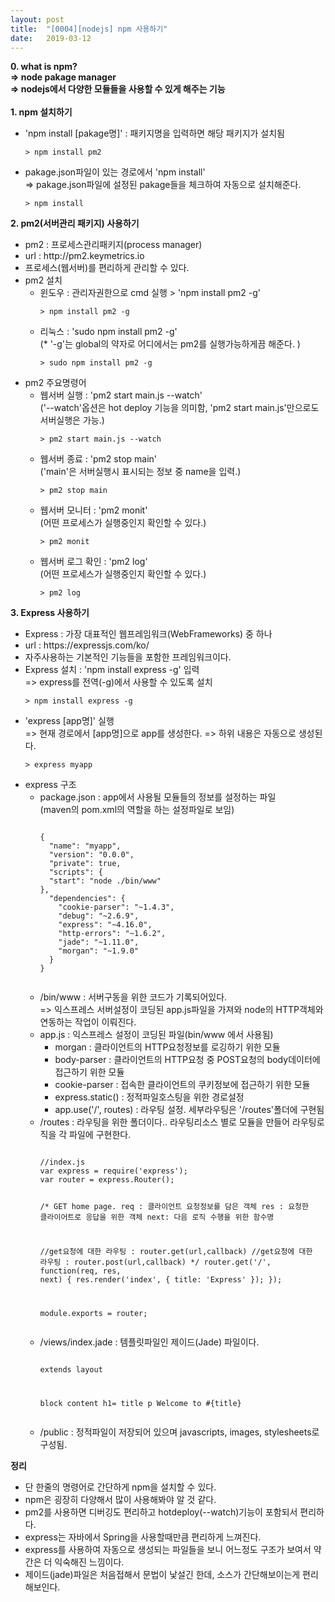 ```yaml
---
layout: post
title:  "[0004][nodejs] npm 사용하기"
date:   2019-03-12
---
```


**0. what is npm?**
<br>
**=> node pakage manager**
<br>
**=> nodejs에서 다양한 모듈들을 사용할 수 있게 해주는 기능**
<br>
<br>
**1. npm 설치하기**
<ul class="circle lm20">
  <li>'npm install [pakage명]' : 패키지명을 입력하면 해당 패키지가 설치됨
    <pre><code class="language-node">> npm install pm2</code></pre>
  </li>
  <li>pakage.json파일이 있는 경로에서 'npm install'<br>
    => pakage.json파일에 설정된 pakage들을 체크하여 자동으로 설치해준다.
    <pre><code class="language-node">> npm install</code></pre>
  </li>
</ul>

**2. pm2(서버관리 패키지) 사용하기**
<ul class="circle lm20">
  <li>pm2 : 프로세스관리패키지(process manager)</li>
  <li>url : http://pm2.keymetrics.io</li>
  <li>프로세스(웹서버)를 편리하게 관리할 수 있다.</li>
  <li>pm2 설치
    <ul class="disc lm30">
      <li>윈도우 : 관리자권한으로 cmd 실행 > 'npm install pm2 -g'
        <pre><code class="language-node">> npm install pm2 -g</code></pre>
      </li>
      <li>리눅스 : 'sudo npm install pm2 -g'<br>
        (* '-g'는 global의 약자로 어디에서는 pm2를 실행가능하게끔 해준다. )
        <pre><code class="language-node">> sudo npm install pm2 -g</code></pre>
      </li>        
    </ul>
  </li>
  <li>pm2 주요명령어
    <ul class="disc lm30">
      <li>웹서버 실행 : 'pm2 start main.js --watch'<br>
        ('--watch'옵션은 hot deploy 기능을 의미함, 'pm2 start main.js'만으로도 서버실행은 가능.)
        <pre><code class="language-node">> pm2 start main.js --watch</code></pre>
      </li>
      <li>웹서버 종료 : 'pm2 stop main'<br>
        ('main'은 서버실행시 표시되는 정보 중 name을 입력.)
        <pre><code class="language-node">> pm2 stop main</code></pre>
      </li>
      <li>웹서버 모니터 : 'pm2 monit'<br>
        (어떤 프로세스가 실행중인지 확인할 수 있다.)
        <pre><code class="language-node">> pm2 monit</code></pre>
      </li> 
      <li>웹서버 로그 확인 : 'pm2 log'<br>
        (어떤 프로세스가 실행중인지 확인할 수 있다.)
        <pre><code class="language-node">> pm2 log</code></pre>
      </li>        
    </ul>
  </li>  
</ul>

**3. Express 사용하기**
<ul class="circle lm20">
  <li>Express : 가장 대표적인 웹프레임워크(WebFrameworks) 중 하나</li>
  <li>url : https://expressjs.com/ko/</li>
  <li>자주사용하는 기본적인 기능들을 포함한 프레임워크이다.</li>
  <li>Express 설치 : 'npm install express -g' 입력<br>
    => express를 전역(-g)에서 사용할 수 있도록 설치
    <pre><code class="language-node">> npm install express -g</code></pre>
  </li>
  <li>'express [app명]' 실행<br>
    => 현재 경로에서 [app명]으로 app를 생성한다.
    => 하위 내용은 자동으로 생성된다.
    <pre><code class="language-node">> express myapp</code></pre>
  </li>
  <li>express 구조
    <ul class="disc lm30">
      <li>package.json : app에서 사용될 모듈들의 정보를 설정하는 파일<br>
        (maven의 pom.xml의 역할을 하는 설정파일로 보임)
        <pre><code class="language-json">
{
  "name": "myapp",
  "version": "0.0.0",
  "private": true,
  "scripts": {
  "start": "node ./bin/www"
},
  "dependencies": {
    "cookie-parser": "~1.4.3",
    "debug": "~2.6.9",
    "express": "~4.16.0",
    "http-errors": "~1.6.2",
    "jade": "~1.11.0",
    "morgan": "~1.9.0"
  }
}
        </code></pre>
      </li>
      <li>/bin/www : 서버구동을 위한 코드가 기록되어있다.<br>
      => 익스프레스 서버설정이 코딩된 app.js파일을 가져와 node의 HTTP객체와 연동하는 작업이 이뤄진다.
      </li>
      <li>app.js : 익스프레스 설정이 코딩된 파일(bin/www 에서 사용됨)
        <ul class="circle lm30">
          <li>morgan : 클라이언트의 HTTP요청정보를 로깅하기 위한 모듈</li>
          <li>body-parser : 클라이언트의 HTTP요청 중 POST요청의 body데이터에 접근하기 위한 모듈</li>
          <li>cookie-parser : 접속한 클라이언트의 쿠키정보에 접근하기 위한 모듈</li>
          <li>express.static() : 정적파일호스팅을 위한 경로설정</li>
          <li>app.use('/', routes) : 라우팅 설정. 세부라우팅은 '/routes'폴더에 구현됨</li>
        </ul>
      </li>
      <li>/routes : 라우팅을 위한 폴더이다.. 라우팅리소스 별로 모듈을 만들어 라우팅로직을 각 파일에 구현한다.
        <pre><code class="language-javascript">
//index.js
var express = require('express');
var router = express.Router();

/* GET home page.
req	: 클라이언트 요청정보를 담은 객체
res	: 요청한 클라이어트로 응답을 위한 객체
next: 다음 로직 수행을 위한 함수명

//get요청에 대한 라우팅 : router.get(url,callback)
//get요청에 대한 라우팅 : router.post(url,callback)
*/
router.get('/', function(req, res, next) {
  res.render('index', { title: 'Express' });
});

module.exports = router;
        </code></pre>
      </li>
      <li>/views/index.jade : 템플릿파일인 제이드(Jade) 파일이다.
        <pre><code class="language-jade">
extends layout

block content
  h1= title
  p Welcome to #{title}
        </code></pre>
      </li>
      <li>/public : 정적파일이 저장되어 있으며 javascripts, images, stylesheets로 구성됨.</li>
    </ul>
  </li>  
</ul>

**정리**
<div class="summary">
   <ul>
     <li>단 한줄의 명령어로 간단하게 npm을 설치할 수 있다.</li>
     <li>npm은 굉장히 다양해서 많이 사용해봐야 알 것 같다.</li>
     <li>pm2를 사용하면 디버깅도 편리하고 hotdeploy(--watch)기능이 포함되서 편리하다.</li>
     <li>express는 자바에서 Spring을 사용할때만큼 편리하게 느껴진다.</li>
     <li>express를 사용하여 자동으로 생성되는 파일들을 보니 어느정도 구조가 보여서 약간은 더 익숙해진 느낌이다.</li>
     <li>제이드(jade)파일은 처음접해서 문법이 낯설긴 한데, 소스가 간단해보이는게 편리해보인다.</li>
   </ul>
</div>
